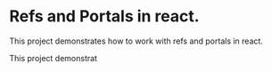 # Refs and Portals in react.

This project demonstrates how to work with refs and portals in react.

This project demonstrat